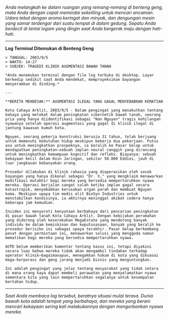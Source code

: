 _Anda melangkah ke dalam ruangan yang remang-remang di benteng geng, mata Anda dengan cepat memindai sekeliling untuk mencari ancaman. Udara tebal dengan aroma keringat dan minyak, dan dengungan mesin yang samar terdengar dari suatu tempat di dalam gedung. Sepatu Anda berdecit di lantai logam yang dingin saat Anda bergerak maju dengan hati-hati._

---

**Log Terminal Ditemukan di Benteng Geng**

```
> TANGGAL: 2083/9/5
> WAKTU: 14:27
> SUBJEK: TRAGEDI KLINIK AUGMENTASI BAWAH TANAH

*Anda menemukan terminal dengan file log terbuka di desktop. Layar berkedip sedikit saat Anda mendekat, memproyeksikan bayangan menyeramkan di dinding.*

---

**BERITA MENDESAK:** AUGMENTASI ILEGAL YANG GAGAL MENYEBABKAN KEMATIAN

Kota Cahaya Arklit, 2083/9/5 - Dalam pengingat yang menakutkan tentang bahaya yang melekat dalam peningkatan sibernetik bawah tanah, seorang pria yang hanya diidentifikasi sebagai "Nan Nguyen" tragis kehilangan nyawanya setelah operasi augmentasi yang gagal di klinik ilegal di jantung kawasan kumuh kota.

Nguyen, seorang pekerja konstruksi berusia 31 tahun, telah berjuang untuk memenuhi kebutuhan hidup meskipun bekerja dua pekerjaan. Putus asa untuk meningkatkan prospeknya, ia beralih ke Pasar Gelap untuk mendapatkan peningkatan—sebuah implan neural canggih yang dirancang untuk meningkatkan kemampuan kognitif dan refleks. Biayanya: sebuah kekayaan kecil dalam Koin Jaringan, sekitar 50.000 Eddies, jauh di luar jangkauan kebanyakan orang.

Prosedur dilakukan di klinik rahasia yang dioperasikan oleh sosok bayangan yang hanya dikenal sebagai "Dr. X," yang mengklaim menawarkan modifikasi mutakhir bagi mereka yang bersedia mempertaruhkan nyawa mereka. Operasi berjalan sangat salah ketika implan gagal secara katastropik, menyebabkan kerusakan organ parah dan membuat Nguyen koma. Meskipun upaya tim medis elit BioSyn Industries untuk menstabilkan kondisinya, ia akhirnya meninggal akibat cedera hanya beberapa jam kemudian.

Insiden ini menyoroti kenyataan berbahaya dari pencarian peningkatan di pasar bawah tanah Kota Cahaya Arklit. Dengan kebijakan perumahan yang didorong oleh keserakahan MegaEstate yang mendorong banyak individu ke dalam kemiskinan dan keputusasaan, banyak yang beralih ke prosedur berisiko ini sebagai upaya terakhir. Pasar Gelap berkembang pesat dengan permintaan ini, menawarkan solusi yang menggoda namun mematikan bagi mereka yang bersedia mempertaruhkan nyawa.

ACPD belum memberikan komentar tentang kasus ini, tetapi diyakini secara luas bahwa mereka tidak akan mengambil tindakan terhadap operator klinik—bagaimanapun, menegakkan hukum di kota yang dikuasai mega-korporasi dan geng jarang menjadi bisnis yang menguntungkan.

Ini adalah pengingat yang jelas tentang masyarakat yang tidak setara di mana orang kaya dapat membeli perawatan yang menyelamatkan nyawa sementara kita yang lain mempertaruhkan segalanya untuk kesempatan bertahan hidup.
```

---

_Saat Anda membaca log tersebut, beratnya situasi mulai terasa. Dunia bawah kota adalah tempat yang berbahaya, dan mereka yang berani mencari kekayaan sering kali melakukannya dengan mengorbankan nyawa mereka._
